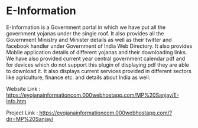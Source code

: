 # E-Information
E-Information is a Government portal in which we have put all the government yojanas under the single roof.  It also provides all the Government Ministry and Minister details as well as their twitter and facebook handler under Government of India Web Directory. It also provides Mobile application details of different yojanas and their downloading links. We have also provided current year central government calendar pdf and for devices which do not support this plugin of displaying pdf they are able to download it. It also displays current services provided in different sectors like agriculture, finance etc. and details about India as well.

Website Link : https://eyojanainformationcom.000webhostapp.com/MP%20Sanjay/E-Info.htm

Project Link : https://eyojanainformationcom.000webhostapp.com/?dir=MP%20Sanjay/
